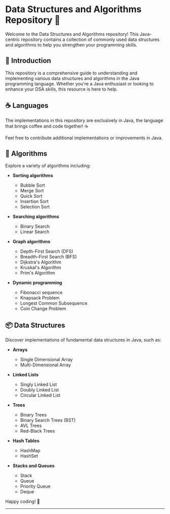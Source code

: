 # Data Structures and Algorithms Repository 🚀

Welcome to the Data Structures and Algorithms repository! This Java-centric repository contains a collection of commonly used data structures and algorithms to help you strengthen your programming skills.

## 🌟 Introduction

This repository is a comprehensive guide to understanding and implementing various data structures and algorithms in the Java programming language. Whether you're a Java enthusiast or looking to enhance your DSA skills, this resource is here to help.

## ☕ Languages

The implementations in this repository are exclusively in Java, the language that brings coffee and code together! ☕

Feel free to contribute additional implementations or improvements in Java.

## 🧠 Algorithms

Explore a variety of algorithms including:

- **Sorting algorithms**
  - Bubble Sort
  - Merge Sort
  - Quick Sort
  - Insertion Sort
  - Selection Sort

- **Searching algorithms**
  - Binary Search
  - Linear Search

- **Graph algorithms**
  - Depth-First Search (DFS)
  - Breadth-First Search (BFS)
  - Dijkstra's Algorithm
  - Kruskal's Algorithm
  - Prim's Algorithm

- **Dynamic programming**
  - Fibonacci sequence
  - Knapsack Problem
  - Longest Common Subsequence
  - Coin Change Problem

## 📦 Data Structures

Discover implementations of fundamental data structures in Java, such as:

- **Arrays**
  - Single Dimensional Array
  - Multi-Dimensional Array

- **Linked Lists**
  - Singly Linked List
  - Doubly Linked List
  - Circular Linked List

- **Trees**
  - Binary Trees
  - Binary Search Trees (BST)
  - AVL Trees
  - Red-Black Trees

- **Hash Tables**
  - HashMap
  - HashSet

- **Stacks and Queues**
  - Stack
  - Queue
  - Priority Queue
  - Deque

Happy coding! 🎉

---


